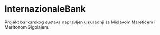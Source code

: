 # InternazionaleBank

Projekt bankarskog sustava napravljen u suradnji sa Mislavom Maretićem i Meritonom Gigolajem.
